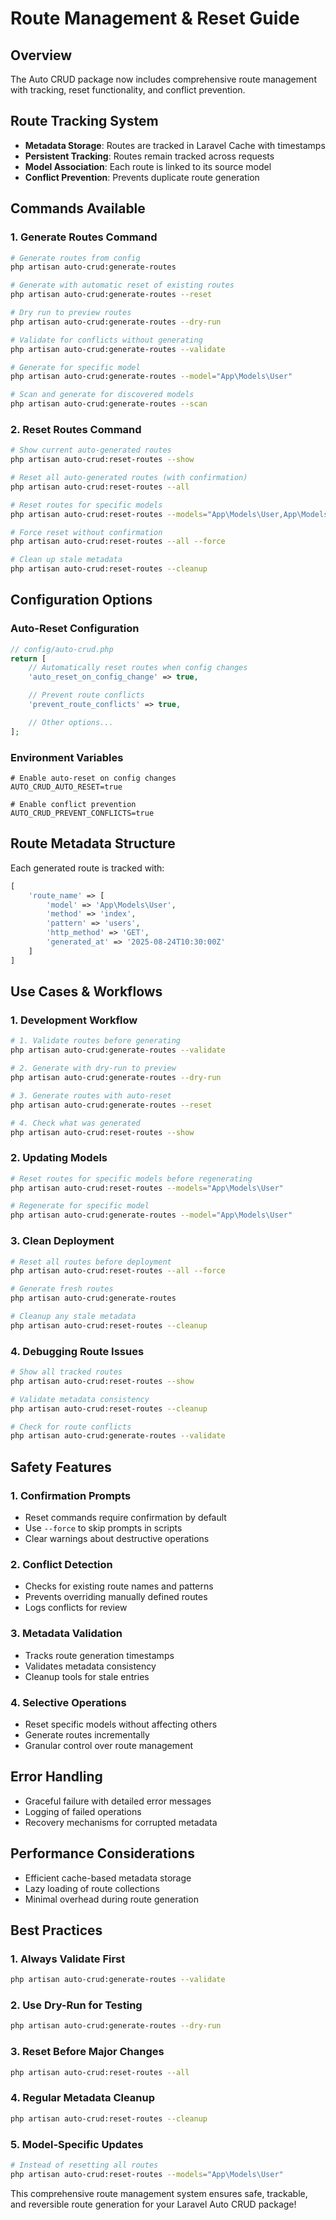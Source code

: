 # Route Management & Reset Guide

## Overview
The Auto CRUD package now includes comprehensive route management with tracking, reset functionality, and conflict prevention.

## Route Tracking System
- **Metadata Storage**: Routes are tracked in Laravel Cache with timestamps
- **Persistent Tracking**: Routes remain tracked across requests
- **Model Association**: Each route is linked to its source model
- **Conflict Prevention**: Prevents duplicate route generation

## Commands Available

### 1. Generate Routes Command
```bash
# Generate routes from config
php artisan auto-crud:generate-routes

# Generate with automatic reset of existing routes
php artisan auto-crud:generate-routes --reset

# Dry run to preview routes
php artisan auto-crud:generate-routes --dry-run

# Validate for conflicts without generating
php artisan auto-crud:generate-routes --validate

# Generate for specific model
php artisan auto-crud:generate-routes --model="App\Models\User"

# Scan and generate for discovered models
php artisan auto-crud:generate-routes --scan
```

### 2. Reset Routes Command
```bash
# Show current auto-generated routes
php artisan auto-crud:reset-routes --show

# Reset all auto-generated routes (with confirmation)
php artisan auto-crud:reset-routes --all

# Reset routes for specific models
php artisan auto-crud:reset-routes --models="App\Models\User,App\Models\Post"

# Force reset without confirmation
php artisan auto-crud:reset-routes --all --force

# Clean up stale metadata
php artisan auto-crud:reset-routes --cleanup
```

## Configuration Options

### Auto-Reset Configuration
```php
// config/auto-crud.php
return [
    // Automatically reset routes when config changes
    'auto_reset_on_config_change' => true,

    // Prevent route conflicts
    'prevent_route_conflicts' => true,

    // Other options...
];
```

### Environment Variables
```env
# Enable auto-reset on config changes
AUTO_CRUD_AUTO_RESET=true

# Enable conflict prevention
AUTO_CRUD_PREVENT_CONFLICTS=true
```

## Route Metadata Structure
Each generated route is tracked with:
```php
[
    'route_name' => [
        'model' => 'App\Models\User',
        'method' => 'index',
        'pattern' => 'users',
        'http_method' => 'GET',
        'generated_at' => '2025-08-24T10:30:00Z'
    ]
]
```

## Use Cases & Workflows

### 1. Development Workflow
```bash
# 1. Validate routes before generating
php artisan auto-crud:generate-routes --validate

# 2. Generate with dry-run to preview
php artisan auto-crud:generate-routes --dry-run

# 3. Generate routes with auto-reset
php artisan auto-crud:generate-routes --reset

# 4. Check what was generated
php artisan auto-crud:reset-routes --show
```

### 2. Updating Models
```bash
# Reset routes for specific models before regenerating
php artisan auto-crud:reset-routes --models="App\Models\User"

# Regenerate for specific model
php artisan auto-crud:generate-routes --model="App\Models\User"
```

### 3. Clean Deployment
```bash
# Reset all routes before deployment
php artisan auto-crud:reset-routes --all --force

# Generate fresh routes
php artisan auto-crud:generate-routes

# Cleanup any stale metadata
php artisan auto-crud:reset-routes --cleanup
```

### 4. Debugging Route Issues
```bash
# Show all tracked routes
php artisan auto-crud:reset-routes --show

# Validate metadata consistency
php artisan auto-crud:reset-routes --cleanup

# Check for route conflicts
php artisan auto-crud:generate-routes --validate
```

## Safety Features

### 1. Confirmation Prompts
- Reset commands require confirmation by default
- Use `--force` to skip prompts in scripts
- Clear warnings about destructive operations

### 2. Conflict Detection
- Checks for existing route names and patterns
- Prevents overriding manually defined routes
- Logs conflicts for review

### 3. Metadata Validation
- Tracks route generation timestamps
- Validates metadata consistency
- Cleanup tools for stale entries

### 4. Selective Operations
- Reset specific models without affecting others
- Generate routes incrementally
- Granular control over route management

## Error Handling
- Graceful failure with detailed error messages
- Logging of failed operations
- Recovery mechanisms for corrupted metadata

## Performance Considerations
- Efficient cache-based metadata storage
- Lazy loading of route collections
- Minimal overhead during route generation

## Best Practices

### 1. Always Validate First
```bash
php artisan auto-crud:generate-routes --validate
```

### 2. Use Dry-Run for Testing
```bash
php artisan auto-crud:generate-routes --dry-run
```

### 3. Reset Before Major Changes
```bash
php artisan auto-crud:reset-routes --all
```

### 4. Regular Metadata Cleanup
```bash
php artisan auto-crud:reset-routes --cleanup
```

### 5. Model-Specific Updates
```bash
# Instead of resetting all routes
php artisan auto-crud:reset-routes --models="App\Models\User"
```

This comprehensive route management system ensures safe, trackable, and reversible route generation for your Laravel Auto CRUD package!
